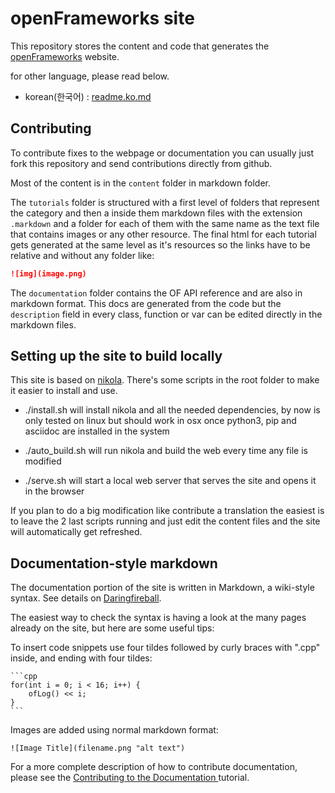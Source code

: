 # openFrameworks site

This repository stores the content and code that generates the [openFrameworks](http://openFrameworks.cc/) website.

for other language, please read below.
- korean(한국어) : [readme.ko.md](readme.ko.md)


## Contributing

To contribute fixes to the webpage or documentation you can usually just fork this repository and send contributions directly from github.

Most of the content is in the `content` folder in markdown folder.

The `tutorials` folder is structured with a first level of folders that represent the category and then a inside them markdown files with the extension `.markdown` and a folder for each of them with the same name as the text file that contains images or any other resource. The final html for each tutorial gets generated at the same level as it's resources so the links have to be relative and without any folder like:

```md
![img](image.png)
```

The `documentation` folder contains the OF API reference and are also in markdown format. This docs are generated from the code but the `description` field in every class, function or var can be edited directly in the markdown files.

## Setting up the site to build locally

This site is based on [nikola](https://getnikola.com). There's some scripts in the root folder to make it easier to install and use.

- ./install.sh will install nikola and all the needed dependencies, by now is only tested on linux but should work in osx once python3, pip and asciidoc are installed in the system

- ./auto_build.sh will run nikola and build the web every time any file is modified

- ./serve.sh will start a local web server that serves the site and opens it in the browser

If you plan to do a big modification like contribute a translation the easiest is to leave the 2 last scripts running and just edit the content files and the site will automatically get refreshed.

## Documentation-style markdown

The documentation portion of the site is written in Markdown, a wiki-style syntax. See details on [Daringfireball](http://daringfireball.net/projects/markdown/). 

The easiest way to check the syntax is having a look at the many pages already on the site, but here are some useful tips:

To insert code snippets use four tildes followed by curly braces with ".cpp" inside, and ending with four tildes:

	```cpp
	for(int i = 0; i < 16; i++) {
		ofLog() << i;
	}
	```


Images are added using normal markdown format:

    ![Image Title](filename.png "alt text")

For a more complete description of how to contribute documentation, please see the [Contributing to the Documentation ](http://www.openframeworks.cc/tutorials/developers/003_contributing_to_the_documentation.html) tutorial.


